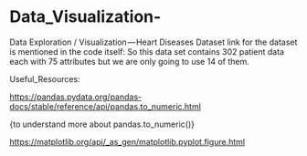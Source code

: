 # Data_Visualization-
Data Exploration / Visualization — Heart Diseases Dataset
link for the dataset is mentioned in the code itself:
So this data set contains 302 patient data each with 75 attributes but we are only going to use 14 of them. 

Useful_Resources:

https://pandas.pydata.org/pandas-docs/stable/reference/api/pandas.to_numeric.html 

{to understand more about pandas.to_numeric()}

https://matplotlib.org/api/_as_gen/matplotlib.pyplot.figure.html
